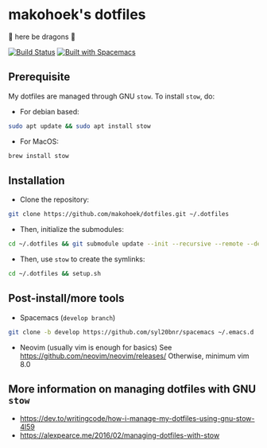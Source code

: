 # makohoek's dotfiles

:dragon: here be dragons :dragon:

[![Build Status](https://travis-ci.org/makohoek/dotfiles.svg?branch=master)](https://travis-ci.org/makohoek/dotfiles)
[![Built with Spacemacs](https://cdn.rawgit.com/syl20bnr/spacemacs/442d025779da2f62fc86c2082703697714db6514/assets/spacemacs-badge.svg)](http://spacemacs.org)

## Prerequisite
My dotfiles are managed through GNU `stow`.
To install `stow`, do:

- For debian based:

```sh
sudo apt update && sudo apt install stow
```

- For MacOS:
```sh
brew install stow
```

## Installation
- Clone the repository:
```sh
git clone https://github.com/makohoek/dotfiles.git ~/.dotfiles
```

- Then, initialize the submodules:
```sh
cd ~/.dotfiles && git submodule update --init --recursive --remote --depth=1
```

- Then, use `stow` to create the symlinks:
```sh
cd ~/.dotfiles && setup.sh
```

## Post-install/more tools

- Spacemacs (`develop branch`)
```sh
git clone -b develop https://github.com/syl20bnr/spacemacs ~/.emacs.d
```

- Neovim (usually vim is enough for basics)
See https://github.com/neovim/neovim/releases/
Otherwise, minimum vim 8.0

## More information on managing dotfiles with GNU `stow`
- https://dev.to/writingcode/how-i-manage-my-dotfiles-using-gnu-stow-4l59
- https://alexpearce.me/2016/02/managing-dotfiles-with-stow
